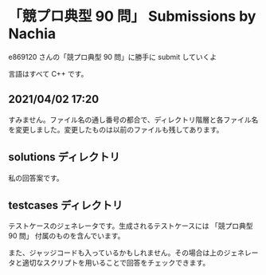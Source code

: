 # 「競プロ典型 90 問」 Submissions by Nachia

e869120 さんの「競プロ典型 90 問」に勝手に submit していくよ

言語はすべて C++ です。

## 2021/04/02 17:20

すみません。ファイル名の通し番号の都合で、ディレクトリ階層と各ファイル名を変更しました。変更したものは以前のファイルも残してあります。

## solutions ディレクトリ

私の回答案です。

## testcases ディレクトリ

テストケースのジェネレータです。生成されるテストケースには 「競プロ典型 90 問」 付属のものを含んでいます。

また、ジャッジコードも入っているかもしれません。その場合は上のジェネレータと適切なスクリプトを用いることで回答をチェックできます。
